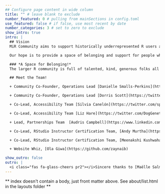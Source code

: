 ```yaml
---
## Configure page content in wide column
title: "" # leave blank to exclude
number_featured: 0 # pulling from mainSections in config.toml
use_featured: false # if false, use most recent by date
number_categories: 3 # set to zero to exclude
show_intro: true
intro: |
  ## Vision
  MiR Community aims to support historically underrepresented R users around the world.

  Our hope is to provide a space of belonging and support for people who identify as underrepresented minority R useRs. Through community-led efforts, we hope to provide opportunities for historically underrepresented minorities to grow professionally and to contribute to the R community.

  ### *A Space for Belonging!*
  The larger R community is full of talented, kind, generous folks all over the world. Our goal is to make sure that more folks, no matter who they are or where they're from has access to R, opportunities for success with R programming language, and feels welcomed to contribute to the global community.

  ## Meet the Team!

  + Community Co-Founder, Operations Lead [Danielle Smalls-Perkins](https://twitter.com/smallperks)

  + Community Co-Founder, Operations Lead [Dorris Scott](https://twitter.com/Dorris_Scott)

  + Co-Lead, Accessibility Team [Silvia Canelón](https://twitter.com/spcanelon)

  + Co-Lead, Accessibility Team [Liz Hare](https://twitter.com/DogGeneticsLLC)

  + Lead, Partnerships Team  [Audris Campbell](https://www.linkedin.com/in/audriscampbell/)

  + Co-Lead, RStudio Instructor Certification Team, [Andy Murtha](https://www.github.com/amurtha80)

  + Co-Lead, RStudio Instructor Certification Team, [Meenakshi Kushwaha](https://twitter.com/envhealthspeak)

  + Website Whiz, [Ola Giwa](https://github.com/zaynaib)

show_outro: false
outro: |
  <i class="fas fa-glass-cheers pr2"></i>Sincere thanks to [Maëlle Salmon](https://masalmon.eu/) for her help naming this Hugo theme!
---
```


** index doesn't contain a body, just front matter above.
See about/list.html in the layouts folder **
